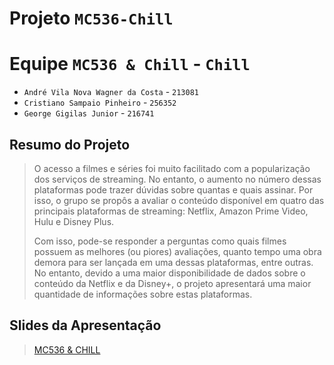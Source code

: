 # Projeto `MC536-Chill`

# Equipe `MC536 & Chill` - `Chill`
* `André Vila Nova Wagner da Costa` - `213081`
* `Cristiano Sampaio Pinheiro` - `256352`
* `George Gigilas Junior` - `216741`

## Resumo do Projeto
> <p> O acesso a filmes e séries foi muito facilitado com a popularização dos serviços de streaming. No entanto, o aumento no número dessas plataformas pode trazer dúvidas sobre quantas e quais assinar. Por isso, o grupo se propôs a avaliar o conteúdo disponível em quatro das principais plataformas de streaming: Netflix, Amazon Prime Video, Hulu e Disney Plus.</p>
> <p> Com isso, pode-se responder a perguntas como quais filmes possuem as melhores (ou piores) avaliações, quanto tempo uma obra demora para ser lançada em uma dessas plataformas, entre outras. No entanto, devido a uma maior disponibilidade de dados sobre o conteúdo da Netflix e da Disney+, o projeto apresentará uma maior quantidade de informações sobre estas plataformas.</p>

## Slides da Apresentação
> [MC536 & CHILL](assets/slides/Proposta_de_Projeto.pdf)
